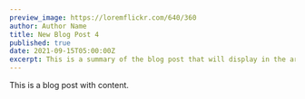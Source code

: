 ```yaml
---
preview_image: https://loremflickr.com/640/360
author: Author Name
title: New Blog Post 4
published: true
date: 2021-09-15T05:00:00Z
excerpt: This is a summary of the blog post that will display in the article list.
---
```


This is a blog post with content.